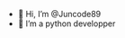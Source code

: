 - 👋 Hi, I’m @Juncode89
- 👀 I’m a python developper
  
  


<!---
Juncode89/Juncode89 is a ✨ special ✨ repository because its `README.md` (this file) appears on your GitHub profile.
You can click the Preview link to take a look at your changes.
--->
